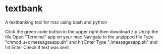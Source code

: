 # textbank
A textbanking tool for mac using bash and python

Click the green code button in the upper right then download zip
Unzip the file
Open "Terminal" app on your mac
Navigate to the unzipped file
Type "chmod u+x messagesapp.sh" and hit Enter
Type "./messagesapp.sh" and hit Enter
Check if text was sent
